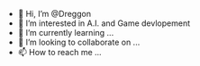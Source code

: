 - 👋 Hi, I’m @Dreggon
- 👀 I’m interested in A.I. and Game devlopement
- 🌱 I’m currently learning ...
- 💞️ I’m looking to collaborate on ...
- 📫 How to reach me ...

<!---
Dreggon/Dreggon is a ✨ special ✨ repository because its `README.md` (this file) appears on your GitHub profile.
You can click the Preview link to take a look at your changes.
--->
